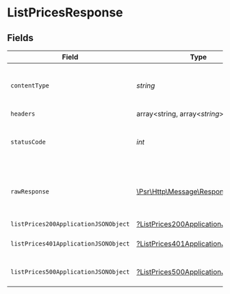 # ListPricesResponse


## Fields

| Field                                                                                                        | Type                                                                                                         | Required                                                                                                     | Description                                                                                                  |
| ------------------------------------------------------------------------------------------------------------ | ------------------------------------------------------------------------------------------------------------ | ------------------------------------------------------------------------------------------------------------ | ------------------------------------------------------------------------------------------------------------ |
| `contentType`                                                                                                | *string*                                                                                                     | :heavy_check_mark:                                                                                           | HTTP response content type for this operation                                                                |
| `headers`                                                                                                    | array<string, array<*string*>>                                                                               | :heavy_minus_sign:                                                                                           | N/A                                                                                                          |
| `statusCode`                                                                                                 | *int*                                                                                                        | :heavy_check_mark:                                                                                           | HTTP response status code for this operation                                                                 |
| `rawResponse`                                                                                                | [\Psr\Http\Message\ResponseInterface](https://www.php-fig.org/psr/psr-7/#33-psrhttpmessageresponseinterface) | :heavy_minus_sign:                                                                                           | Raw HTTP response; suitable for custom response parsing                                                      |
| `listPrices200ApplicationJSONObject`                                                                         | [?ListPrices200ApplicationJSON](../../models/operations/ListPrices200ApplicationJSON.md)                     | :heavy_minus_sign:                                                                                           | OK                                                                                                           |
| `listPrices401ApplicationJSONObject`                                                                         | [?ListPrices401ApplicationJSON](../../models/operations/ListPrices401ApplicationJSON.md)                     | :heavy_minus_sign:                                                                                           | General error response                                                                                       |
| `listPrices500ApplicationJSONObject`                                                                         | [?ListPrices500ApplicationJSON](../../models/operations/ListPrices500ApplicationJSON.md)                     | :heavy_minus_sign:                                                                                           | General error response                                                                                       |